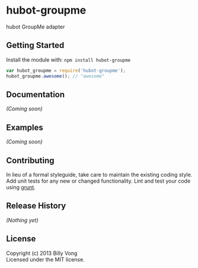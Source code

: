 # hubot-groupme

hubot GroupMe adapter

## Getting Started
Install the module with: `npm install hubot-groupme`

```javascript
var hubot_groupme = require('hubot-groupme');
hubot_groupme.awesome(); // "awesome"
```

## Documentation
_(Coming soon)_

## Examples
_(Coming soon)_

## Contributing
In lieu of a formal styleguide, take care to maintain the existing coding style. Add unit tests for any new or changed functionality. Lint and test your code using [grunt](https://github.com/gruntjs/grunt).

## Release History
_(Nothing yet)_

## License
Copyright (c) 2013 Billy Vong  
Licensed under the MIT license.

